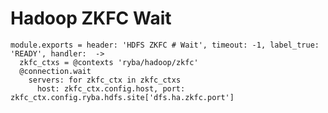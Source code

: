 
# Hadoop ZKFC Wait

    module.exports = header: 'HDFS ZKFC # Wait', timeout: -1, label_true: 'READY', handler:  ->
      zkfc_ctxs = @contexts 'ryba/hadoop/zkfc'
      @connection.wait
        servers: for zkfc_ctx in zkfc_ctxs
          host: zkfc_ctx.config.host, port: zkfc_ctx.config.ryba.hdfs.site['dfs.ha.zkfc.port']
